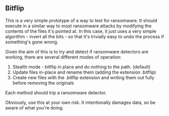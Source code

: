Bitflip
-------

This is a very simple prototype of a way to test for ransomware.
It should execute in a similar way to most ransomware attacks by modifying the contents of the files it's pointed at. In this case, it just uses a very simple algorithm - invert all the bits - so that it's trivially easy to undo the process if something's gone wrong.

Given the aim of this is to try and detect if ransomware detectors are working, there are several different modes of operation:

1) Stealth mode - bitflip in place and do nothing to the path. (default)
2) Update files in-place and rename them (adding the extension .bitflip)
3) Create new files with the .bitflip extension and writing them out fully before removing the originals

Each method should trip a ransomware detector.

Obviously, use this at your own risk. It intentionally damages data, so be aware of what you're doing.
